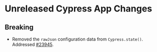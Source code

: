 # Unreleased Cypress App Changes

## Breaking

- Removed the `rawJson` configuration data from `Cypress.state()`. Addressed [#23945](https://github.com/cypress-io/cypress/issues/23945).